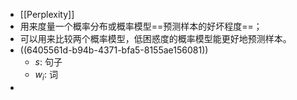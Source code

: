 - [[Perplexity]]
- 用来度量一个概率分布或概率模型==预测样本的好坏程度==；
- 可以用来比较两个概率模型，低困惑度的概率模型能更好地预测样本。
- ((6405561d-b94b-4371-bfa5-8155ae156081))
	- $s$: 句子
	- $w_i$: 词
-